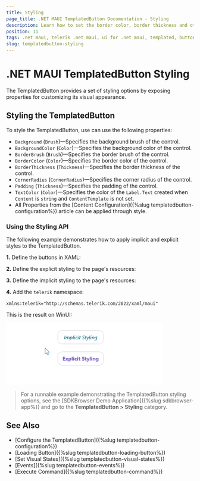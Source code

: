 ```yaml
---
title: Styling
page_title: .NET MAUI TemplatedButton Documentation - Styling
description: Learn how to set the border color, border thickness and other styling properties of the Telerik TemplatedButton for .NET MAUI.
position: 11
tags: .net maui, telerik .net maui, ui for .net maui, templated, button, microsoft .net maui
slug: templatedbutton-styling
---
```


# .NET MAUI TemplatedButton Styling

The TemplatedButton provides a set of styling options by exposing properties for customizing its visual appearance.

## Styling the TemplatedButton

To style the TemplatedButton, use can use the following properties:

* `Background` (`Brush`)&mdash;Specifies the background brush of the control.
* `BackgroundColor` (`Color`)&mdash;Specifies the background color of the control.
* `BorderBrush` (`Brush`)&mdash;Specifies the border brush of the control.
* `BorderColor` (`Color`)&mdash;Specifies the border color of the control.
* `BorderThickness` (`Thickness`)&mdash;Specifies the border thickness of the control.
* `CornerRadius` (`CornerRadius`)&mdash;Specifies the corner radius of the control.
* `Padding` (`Thickness`)&mdash;Specifies the padding of the control.
* `TextColor` (`Color`)&mdash;Specifies the color of the `Label.Text` created when `Content` is `string` and `ContentTemplate` is not set.
* All Properties from the [Content Configuration]({%slug templatedbutton-configuration%}) article can be applied through style.

### Using the Styling API

The following example demonstrates how to apply implicit and explicit styles to the TemplatedButton.

**1.** Define the buttons in XAML:

<snippet id='templatedbutton-styling' />

**2.** Define the explicit styling to the page's resources:

<snippet id='templatedbutton-styling-explicit' />

**3.** Define the implicit styling to the page's resources:

<snippet id='templatedbutton-styling-implicit' />

**4.** Add the `telerik` namespace:

```XAML
xmlns:telerik="http://schemas.telerik.com/2022/xaml/maui"
```

This is the result on WinUI:

![.NET MAUI TemplatedButton Styling](images/templatedbutton-styling.gif "TemplatedButton for .NET MAUI")

> For a runnable example demonstrating the TemplatedButton styling options, see the [SDKBrowser Demo Application]({%slug sdkbrowser-app%}) and go to the **TemplatedButton > Styling** category.

## See Also

- [Configure the TemplatedButton]({%slug templatedbutton-configuration%})
- [Loading Button]({%slug templatedbutton-loading-button%})
- [Set Visual States]({%slug templatedbutton-visual-states%})
- [Events]({%slug templatedbutton-events%})
- [Execute Command]({%slug templatedbutton-command%})

